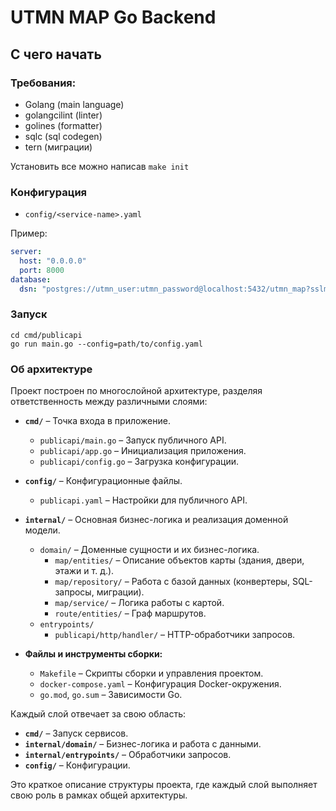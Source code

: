# UTMN MAP Go Backend

## С чего начать

### Требования:

- Golang (main language)
- golangcilint (linter)
- golines (formatter)
- sqlc (sql codegen)
- tern (миграции)

Установить все можно написав `make init`

### Конфигурация

- `config/<service-name>.yaml`

Пример:

```yaml
server:
  host: "0.0.0.0"
  port: 8000
database:
  dsn: "postgres://utmn_user:utmn_password@localhost:5432/utmn_map?sslmode=disable"
```

### Запуск

```
cd cmd/publicapi
go run main.go --config=path/to/config.yaml
```

### Об архитектуре

Проект построен по многослойной архитектуре, разделяя ответственность между различными слоями:

- **`cmd/`** – Точка входа в приложение.

  - `publicapi/main.go` – Запуск публичного API.
  - `publicapi/app.go` – Инициализация приложения.
  - `publicapi/config.go` – Загрузка конфигурации.

- **`config/`** – Конфигурационные файлы.

  - `publicapi.yaml` – Настройки для публичного API.

- **`internal/`** – Основная бизнес-логика и реализация доменной модели.

  - `domain/` – Доменные сущности и их бизнес-логика.
    - `map/entities/` – Описание объектов карты (здания, двери, этажи и т. д.).
    - `map/repository/` – Работа с базой данных (конвертеры, SQL-запросы, миграции).
    - `map/service/` – Логика работы с картой.
    - `route/entities/` – Граф маршрутов.
  - `entrypoints/`
    - `publicapi/http/handler/` – HTTP-обработчики запросов.

- **Файлы и инструменты сборки:**
  - `Makefile` – Скрипты сборки и управления проектом.
  - `docker-compose.yaml` – Конфигурация Docker-окружения.
  - `go.mod`, `go.sum` – Зависимости Go.

Каждый слой отвечает за свою область:

- **`cmd/`** – Запуск сервисов.
- **`internal/domain/`** – Бизнес-логика и работа с данными.
- **`internal/entrypoints/`** – Обработчики запросов.
- **`config/`** – Конфигурации.

Это краткое описание структуры проекта, где каждый слой выполняет свою роль в рамках общей архитектуры.
